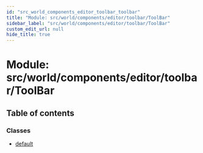 ```yaml
---
id: "src_world_components_editor_toolbar_toolbar"
title: "Module: src/world/components/editor/toolbar/ToolBar"
sidebar_label: "src/world/components/editor/toolbar/ToolBar"
custom_edit_url: null
hide_title: true
---
```


# Module: src/world/components/editor/toolbar/ToolBar

## Table of contents

### Classes

- [default](../classes/src_world_components_editor_toolbar_toolbar.default.md)
